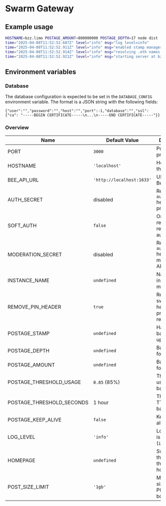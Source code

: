 # Swarm Gateway

## Example usage

```sh
HOSTNAME=bzz.limo POSTAGE_AMOUNT=800000000 POSTAGE_DEPTH=17 node dist
time="2025-04-08T11:52:52.687Z" level="info" msg="log level=info"
time="2025-04-08T11:52:52.911Z" level="info" msg="enabled stamp manager with autobuy"
time="2025-04-08T11:52:52.914Z" level="info" msg="resolving .eth names and CIDs at *.bzz.limo"
time="2025-04-08T11:52:52.921Z" level="info" msg="starting server at bzz.limo:3000"
```

## Environment variables

### Database

The database configuration is expected to be set in the `DATABASE_CONFIG` environment variable. The format is a JSON string with the following fields:

```
{"user":"","password":"","host":"","port":-1,"database":"","ssl":{"ca": "-----BEGIN CERTIFICATE-----\n...\n-----END CERTIFICATE-----"}}
```

### Overview

| Name                      | Default Value             | Description                                       |
| ------------------------- | ------------------------- | ------------------------------------------------- |
| PORT                      | `3000`                    | Port of the proxy                                 |
| HOSTNAME                  | `'localhost'`             | Hostname of the proxy                             |
| BEE_API_URL               | `'http://localhost:1633'` | URL of the Bee node API                           |
| AUTH_SECRET               | disabled                  | Require `authorization` header for proxy API      |
| SOFT_AUTH                 | `false`                   | Only POST requests require authentication         |
| MODERATION_SECRET         | disabled                  | Require `authorization` header for moderation API |
| INSTANCE_NAME             | `undefined`               | Name of the instance to match rules.              |
| REMOVE_PIN_HEADER         | `true`                    | Removes swarm-pin header on all proxy requests.   |
| POSTAGE_STAMP             | `undefined`               | Hardcoded batch ID for uploads.                   |
| POSTAGE_DEPTH             | `undefined`               | Batch depth for autobuy.                          |
| POSTAGE_AMOUNT            | `undefined`               | Batch amount for autobuy.                         |
| POSTAGE_THRESHOLD_USAGE   | `0.85` (85%)              | Threshold for usage of batches                    |
| POSTAGE_THRESHOLD_SECONDS | 1 hour                    | Threshold for TTL of batches                      |
| POSTAGE_KEEP_ALIVE        | `false`                   | Keep batches alive.                               |
| LOG_LEVEL                 | `'info'`                  | Log level that is outputted (`info`, `debug`)     |
| HOMEPAGE                  | `undefined`               | Swarm hash that loads as the homepage             |
| POST_SIZE_LIMIT           | `'1gb'`                   | Maximum size of the POST request body.            |

